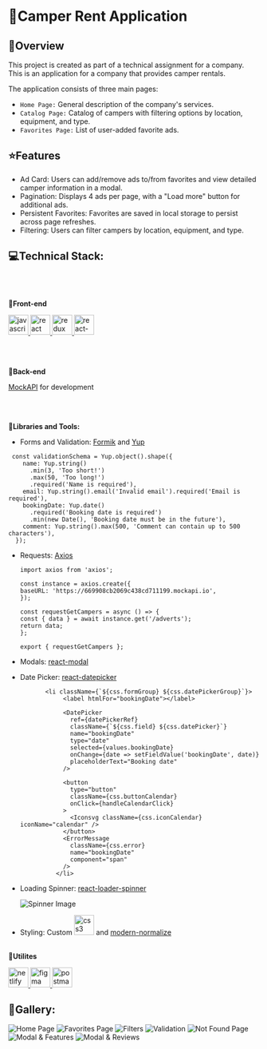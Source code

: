 # :blue_car:Camper Rent Application

## :dart:Overview

This project is created as part of a technical assignment for a company. <br />
This is an application for a company that provides camper rentals.

The application consists of three main pages:

- `Home Page:` General description of the company's services.
- `Catalog Page:` Catalog of campers with filtering options by location,
  equipment, and type.
- `Favorites Page:` List of user-added favorite ads.

## :star:Features

- Ad Card: Users can add/remove ads to/from favorites and view detailed camper
  information in a modal.
- Pagination: Displays 4 ads per page, with a "Load more" button for additional
  ads.
- Persistent Favorites: Favorites are saved in local storage to persist across
  page refreshes.
- Filtering: Users can filter campers by location, equipment, and type.

## :computer:Technical Stack:

<br />
<br />

**:large_blue_diamond:Front-end**<br />

<p>
<a href="https://developer.mozilla.org/en-US/docs/Web/JavaScript" target="_blank" rel="noreferrer">
<img src="https://raw.githubusercontent.com/devicons/devicon/master/icons/javascript/javascript-original.svg" alt="javascript" width="40" height="40"/>
</a>
<a href="https://reactjs.org/" target="_blank" rel="noreferrer">
<img src="https://raw.githubusercontent.com/devicons/devicon/master/icons/react/react-original-wordmark.svg" alt="react" width="40" height="40"/>
</a> 
<a href="https://redux.js.org" target="_blank" rel="noreferrer">
<img src="https://raw.githubusercontent.com/devicons/devicon/master/icons/redux/redux-original.svg" alt="redux" width="40" height="40"/>
</a> 
<a href="https://reactrouter.com" target="_blank" rel="noreferrer"> <img src="https://cdn.jsdelivr.net/gh/devicons/devicon@latest/icons/reactrouter/reactrouter-original.svg" alt="react-router" width="40" height="40" />
</a>
</p>
<br />
<br />

**:large_blue_diamond:Back-end**<br />

<a href="https://mockapi.io" target="_blank" rel="noreferrer">MockAPI</a> for
development

<br />
<br />

**:large_blue_diamond:Libraries and Tools:**<br />

- Forms and Validation:
  <a href="https://formik.org" target="_blank" rel="noreferrer">Formik</a> and
  <a href="https://github.com/jquense/yup" target="_blank" rel="noreferrer">Yup</a>

```
 const validationSchema = Yup.object().shape({
    name: Yup.string()
      .min(3, 'Too short!')
      .max(50, 'Too long!')
      .required('Name is required'),
    email: Yup.string().email('Invalid email').required('Email is required'),
    bookingDate: Yup.date()
      .required('Booking date is required')
      .min(new Date(), 'Booking date must be in the future'),
    comment: Yup.string().max(500, 'Comment can contain up to 500 characters'),
  });

```

- Requests:
  <a href="https://axios-http.com" target="_blank" rel="noreferrer">Axios</a>

  ```
  import axios from 'axios';

  const instance = axios.create({
  baseURL: 'https://669908cb2069c438cd711199.mockapi.io',
  });

  const requestGetCampers = async () => {
  const { data } = await instance.get('/adverts');
  return data;
  };

  export { requestGetCampers };

  ```

- Modals:
  <a href="https://github.com/reactjs/react-modal" target="_blank" rel="noreferrer">react-modal</a>

- Date Picker:
  <a href="https://reactdatepicker.com" target="_blank" rel="noreferrer">react-datepicker</a>

  ```
         <li className={`${css.formGroup} ${css.datePickerGroup}`}>
              <label htmlFor="bookingDate"></label>

              <DatePicker
                ref={datePickerRef}
                className={`${css.field} ${css.datePicker}`}
                name="bookingDate"
                type="date"
                selected={values.bookingDate}
                onChange={date => setFieldValue('bookingDate', date)}
                placeholderText="Booking date"
              />

              <button
                type="button"
                className={css.buttonCalendar}
                onClick={handleCalendarClick}
              >
                <Iconsvg className={css.iconCalendar} iconName="calendar" />
              </button>
              <ErrorMessage
                className={css.error}
                name="bookingDate"
                component="span"
              />
            </li>
  ```

- Loading Spinner:
  <a href="https://mhnpd.github.io/react-loader-spinner/" target="_blank" rel="noreferrer">react-loader-spinner</a>

  ![Spinner Image](src/assets/readme-gallery/spinner.png)

- Styling: Custom
  <a href="https://www.w3schools.com/css" target="_blank" rel="noreferrer"><img src="https://raw.githubusercontent.com/devicons/devicon/master/icons/css3/css3-original-wordmark.svg" alt="css3" width="40" height="40"/></a>
  and
  <a href="https://github.com/sindresorhus/modern-normalize" target="_blank" rel="noreferrer">modern-normalize</a>
  <br /> <br />

**:large_blue_diamond:Utilites**<br />

<a href="https://app.netlify.com" target="_blank" rel="noreferrer">
<img src="https://cdn.jsdelivr.net/gh/devicons/devicon@latest/icons/netlify/netlify-original.svg" alt="netlify" width="40" height="40" />
</a>
<a href="https://www.figma.com/" target="_blank" rel="noreferrer">
<img src="https://www.vectorlogo.zone/logos/figma/figma-icon.svg" alt="figma" width="40" height="40"/>
</a>
<a href="https://postman.com" target="_blank" rel="noreferrer">
<img src="https://www.vectorlogo.zone/logos/getpostman/getpostman-icon.svg" alt="postman" width="40" height="40"/>
</a>

## 🎴Gallery:

![Home Page](src/assets/readme-gallery/homePage.png)
![Favorites Page](src/assets/readme-gallery/favorites.png)
![Filters](src/assets/readme-gallery/filters.png)
![Validation](src/assets/readme-gallery/validation.png)
![Not Found Page](src/assets/readme-gallery/notFound.png)
![Modal & Features](src/assets/readme-gallery/modalFeatures.png)
![Modal & Reviews](src/assets/readme-gallery/modalReviews.png)
